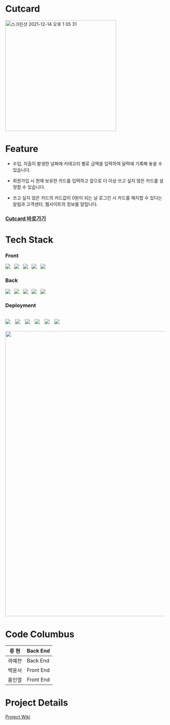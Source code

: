# Cutcard
<img width="350" alt="스크린샷 2021-12-14 오후 1 05 31" src="https://user-images.githubusercontent.com/87600541/147310487-3abcd1ee-b20c-44d3-aef9-3af914577176.png">

# Feature

- 수입, 지출이 발생한 날짜에 카테고리 별로 금액을 입력하여 달력에 기록해 놓을 수 있습니다.

- 회원가입 시 현재 보유한 카드를 입력하고 앞으로 더 이상 쓰고 싶지 않은 카드를 설정할 수 있습니다.

- 쓰고 싶지 않은 카드의 카드값이 0원이 되는 날 로그인 시 카드를 해지할 수 있다는 알림과 고객센터, 웹사이트의 정보를 알립니다.

### [Cutcard 바로가기](https://cutcard.cf)


# Tech Stack
### Front
<img src="https://img.shields.io/badge/JavaScript-gray?style=flat-square&logo=JavaScript&logoColor=F7DF1E"/></a> &nbsp;
<img src="https://img.shields.io/badge/React-gray?style=flat-square&logo=React&logoColor=61DBFB"/></a> &nbsp;
<img src="https://img.shields.io/badge/React-Router-gray?style=flat-square&logo=React-Router&logoColor=#CA4245"/></a> &nbsp;
<img src="https://img.shields.io/badge/Axios-gray?style=flat-square&logo=Axios&logoColor=white"/></a> &nbsp;
<img src="https://img.shields.io/badge/Styled-Components-gray?style=flat-square&logo=Styled-Components&logoColor=DB7093"/></a>


### Back
<img src="https://img.shields.io/badge/Node.js-lightgray?style=flat-square&logo=Node.js&logoColor=#339933"/></a> &nbsp;
<img src="https://img.shields.io/badge/Express-lightgray?style=flat-square&logo=Express&logoColor=#000000"/></a> &nbsp;
<img src="https://img.shields.io/badge/MySQL-lightgray?style=flat-square&logo=MySQL&logoColor=#4479A1"/></a> &nbsp;
<img src="https://img.shields.io/badge/Sequelize-lightgray?style=flat-square&logo=Sequelize&logoColor=#52B0E7"/></a> &nbsp;
<img src="https://img.shields.io/badge/JWT-lightgray?style=flat-square&logo=JSON Web Tokens&logoColor=#000000"/></a> &nbsp;

### Deployment
<img src="https://img.shields.io/badge/S3-gray?style=flat-square&logo=Amazon AWS&logoColor=##232F3E"/></a> &nbsp;
<img src="https://img.shields.io/badge/EC2-gray?style=flat-square&logo=Amazon AWS&logoColor=#232F3E"/></a> &nbsp;
<img src="https://img.shields.io/badge/RDS-gray?style=flat-square&logo=Amazon AWS&logoColor=#232F3E"/></a> &nbsp;
<img src="https://img.shields.io/badge/Route 53-gray?style=flat-square&logo=Amazon AWS&logoColor=#232F3E"/></a> &nbsp;
<img src="https://img.shields.io/badge/CloudFront-gray?style=flat-square&logo=Amazon AWS&logoColor=#232F3E"/></a> &nbsp;
<img src="https://img.shields.io/badge/Load Balancer-gray?style=flat-square&logo=Amazon AWS&logoColor=#232F3E"/></a> &nbsp;
---
<img src="https://user-images.githubusercontent.com/85062881/147306795-7ffad51b-c2c6-48c3-9697-b0c0efa8b059.png" width='900'>

# Code Columbus

|류  현|Back End|
|-----|--------|
|곽예찬|Back End|
|백윤서|Front End|
|홍인열|Front End|

# Project Details
[Project Wiki](https://github.com/codestates/Cutcard/wiki)
